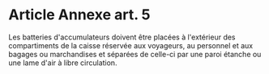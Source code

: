 # Article Annexe art. 5

Les batteries d'accumulateurs doivent être placées à l'extérieur des compartiments de la caisse réservée aux voyageurs, au personnel et aux bagages ou marchandises et séparées de celle-ci par une paroi étanche ou une lame d'air à libre circulation.
